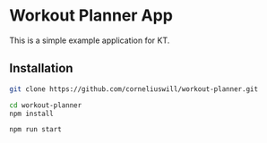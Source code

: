 # Workout Planner App

This is a simple example application for KT.

## Installation

```bash
git clone https://github.com/corneliuswill/workout-planner.git
```

```bash
cd workout-planner
npm install
```

```bash
npm run start
```